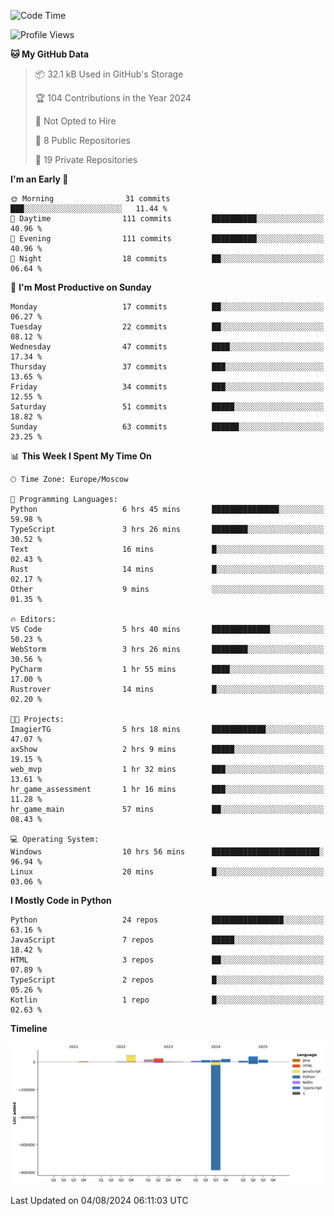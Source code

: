 <!--START_SECTION:waka-->
![Code Time](http://img.shields.io/badge/Code%20Time-438%20hrs%2050%20mins-blue)

![Profile Views](http://img.shields.io/badge/Profile%20Views-1-blue)

**🐱 My GitHub Data** 

> 📦 32.1 kB Used in GitHub's Storage 
 > 
> 🏆 104 Contributions in the Year 2024
 > 
> 🚫 Not Opted to Hire
 > 
> 📜 8 Public Repositories 
 > 
> 🔑 19 Private Repositories 
 > 
**I'm an Early 🐤** 

```text
🌞 Morning                31 commits          ███░░░░░░░░░░░░░░░░░░░░░░   11.44 % 
🌆 Daytime                111 commits         ██████████░░░░░░░░░░░░░░░   40.96 % 
🌃 Evening                111 commits         ██████████░░░░░░░░░░░░░░░   40.96 % 
🌙 Night                  18 commits          ██░░░░░░░░░░░░░░░░░░░░░░░   06.64 % 
```
📅 **I'm Most Productive on Sunday** 

```text
Monday                   17 commits          ██░░░░░░░░░░░░░░░░░░░░░░░   06.27 % 
Tuesday                  22 commits          ██░░░░░░░░░░░░░░░░░░░░░░░   08.12 % 
Wednesday                47 commits          ████░░░░░░░░░░░░░░░░░░░░░   17.34 % 
Thursday                 37 commits          ███░░░░░░░░░░░░░░░░░░░░░░   13.65 % 
Friday                   34 commits          ███░░░░░░░░░░░░░░░░░░░░░░   12.55 % 
Saturday                 51 commits          █████░░░░░░░░░░░░░░░░░░░░   18.82 % 
Sunday                   63 commits          ██████░░░░░░░░░░░░░░░░░░░   23.25 % 
```


📊 **This Week I Spent My Time On** 

```text
🕑︎ Time Zone: Europe/Moscow

💬 Programming Languages: 
Python                   6 hrs 45 mins       ███████████████░░░░░░░░░░   59.98 % 
TypeScript               3 hrs 26 mins       ████████░░░░░░░░░░░░░░░░░   30.52 % 
Text                     16 mins             █░░░░░░░░░░░░░░░░░░░░░░░░   02.43 % 
Rust                     14 mins             █░░░░░░░░░░░░░░░░░░░░░░░░   02.17 % 
Other                    9 mins              ░░░░░░░░░░░░░░░░░░░░░░░░░   01.35 % 

🔥 Editors: 
VS Code                  5 hrs 40 mins       █████████████░░░░░░░░░░░░   50.23 % 
WebStorm                 3 hrs 26 mins       ████████░░░░░░░░░░░░░░░░░   30.56 % 
PyCharm                  1 hr 55 mins        ████░░░░░░░░░░░░░░░░░░░░░   17.00 % 
Rustrover                14 mins             █░░░░░░░░░░░░░░░░░░░░░░░░   02.20 % 

🐱‍💻 Projects: 
ImagierTG                5 hrs 18 mins       ████████████░░░░░░░░░░░░░   47.07 % 
axShow                   2 hrs 9 mins        █████░░░░░░░░░░░░░░░░░░░░   19.15 % 
web_mvp                  1 hr 32 mins        ███░░░░░░░░░░░░░░░░░░░░░░   13.61 % 
hr_game_assessment       1 hr 16 mins        ███░░░░░░░░░░░░░░░░░░░░░░   11.28 % 
hr_game_main             57 mins             ██░░░░░░░░░░░░░░░░░░░░░░░   08.43 % 

💻 Operating System: 
Windows                  10 hrs 56 mins      ████████████████████████░   96.94 % 
Linux                    20 mins             █░░░░░░░░░░░░░░░░░░░░░░░░   03.06 % 
```

**I Mostly Code in Python** 

```text
Python                   24 repos            ████████████████░░░░░░░░░   63.16 % 
JavaScript               7 repos             █████░░░░░░░░░░░░░░░░░░░░   18.42 % 
HTML                     3 repos             ██░░░░░░░░░░░░░░░░░░░░░░░   07.89 % 
TypeScript               2 repos             █░░░░░░░░░░░░░░░░░░░░░░░░   05.26 % 
Kotlin                   1 repo              █░░░░░░░░░░░░░░░░░░░░░░░░   02.63 % 
```



**Timeline**

![Lines of Code chart](https://raw.githubusercontent.com/adlemx/adlemx/main/assets/bar_graph.png)


 Last Updated on 04/08/2024 06:11:03 UTC
<!--END_SECTION:waka-->
